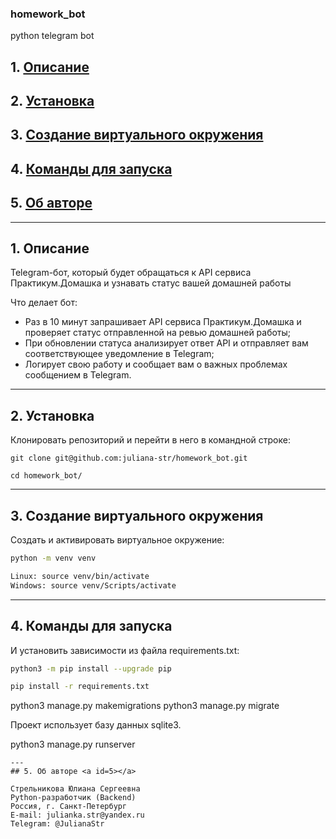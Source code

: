 ### homework_bot
python telegram bot


## 1. [Описание](#1)
## 2. [Установка](#2)
## 3. [Создание виртуального окружения](#3)
## 4. [Команды для запуска](#4)
## 5. [Об авторе](#5)

---
## 1. Описание <a id=1></a>

Telegram-бот, который будет обращаться к API сервиса Практикум.Домашка и узнавать статус вашей домашней работы

Что делает бот:

- Раз в 10 минут запрашивает API сервиса Практикум.Домашка и проверяет статус отправленной на ревью домашней работы;
- При обновлении статуса анализирует ответ API и отправляет вам соответствующее уведомление в Telegram;
- Логирует свою работу и сообщает вам о важных проблемах сообщением в Telegram.

---
## 2. Установка  <a id=2></a>

Клонировать репозиторий и перейти в него в командной строке:

```
git clone git@github.com:juliana-str/homework_bot.git
```

```
cd homework_bot/
```
---
## 3. Создание виртуального окружения <a id=3></a>

Cоздать и активировать виртуальное окружение:
```bash
python -m venv venv
```
```bash
Linux: source venv/bin/activate
Windows: source venv/Scripts/activate
```

---
## 4. Команды для запуска <a id=4></a>

И установить зависимости из файла requirements.txt:
```bash
python3 -m pip install --upgrade pip
```
```bash
pip install -r requirements.txt
```
python3 manage.py makemigrations
python3 manage.py migrate

Проект использует базу данных sqlite3.  

python3 manage.py runserver
```
---
## 5. Об авторе <a id=5></a>

Стрельникова Юлиана Сергеевна  
Python-разработчик (Backend)  
Россия, г. Санкт-Петербург
E-mail: julianka.str@yandex.ru  
Telegram: @JulianaStr
